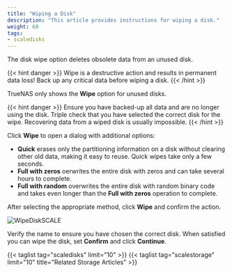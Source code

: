 ```yaml
---
title: "Wiping a Disk"
description: "This article provides instructions for wiping a disk."
weight: 60
tags:
- scaledisks
---
```



The disk wipe option deletes obsolete data from an unused disk.

{{< hint danger >}}
Wipe is a destructive action and results in permanent data loss!
Back up any critical data before wiping a disk.
{{< /hint >}}

TrueNAS only shows the **Wipe** option for unused disks.

{{< hint danger >}}
Ensure you have backed-up all data and are no longer using the disk.
Triple check that you have selected the correct disk for the wipe.
Recovering data from a wiped disk is usually impossible.
{{< /hint >}}

Click **Wipe** to open a dialog with additional options:

* **Quick** erases only the partitioning information on a disk without clearing other old data, making it easy to reuse. Quick wipes take only a few seconds.
* **Full with zeros** oerwrites the entire disk with zeros and can take several hours to complete.
* **Full with random** overwrites the entire disk with random binary code and takes even longer than the **Full with zeros** operation to complete.

After selecting the appropriate method, click **Wipe** and confirm the action.

![WipeDiskSCALE](/images/SCALE/WipeDiskSCALE.png "Wipe Disk Confirmation")

Verify the name to ensure you have chosen the correct disk. When satisfied  you can wipe the disk, set **Confirm** and click **Continue**.

{{< taglist tag="scaledisks" limit="10" >}}
{{< taglist tag="scalestorage" limit="10" title="Related Storage Articles" >}}